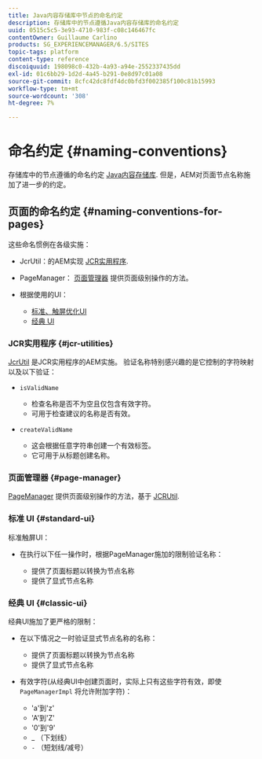 ```yaml
---
title: Java内容存储库中节点的命名约定
description: 存储库中的节点遵循Java内容存储库的命名约定
uuid: 0515c5c5-3e93-4710-983f-c08c146467fc
contentOwner: Guillaume Carlino
products: SG_EXPERIENCEMANAGER/6.5/SITES
topic-tags: platform
content-type: reference
discoiquuid: 198098c0-432b-4a93-a94e-2552337435dd
exl-id: 01c6bb29-1d2d-4a45-b291-0e8d97c01a08
source-git-commit: 8cfc42dc8fdf4dc0bfd3f002385f100c81b15993
workflow-type: tm+mt
source-wordcount: '308'
ht-degree: 7%

---
```


# 命名约定 {#naming-conventions}

存储库中的节点遵循的命名约定 [Java内容存储库](/help/sites-developing/the-basics.md#java-content-repository). 但是，AEM对页面节点名称施加了进一步的约定。

## 页面的命名约定 {#naming-conventions-for-pages}

这些命名惯例在各级实施：

* JcrUtil：的AEM实现 [JCR实用程序](#jcr-utilities).
* PageManager： [页面管理器](#page-manager) 提供页面级别操作的方法。
* 根据使用的UI：

   * [标准、触屏优化UI](#standard-ui)
   * [经典 UI](#classic-ui)

### JCR实用程序 {#jcr-utilities}

[JcrUtil](https://helpx.adobe.com/experience-manager/6-5/sites/developing/using/reference-materials/javadoc/index.html?com/day/cq/commons/jcr/JcrUtil.html) 是JCR实用程序的AEM实施。 验证名称特别感兴趣的是它控制的字符映射以及以下验证：

* `isValidName`

   * 检查名称是否不为空且仅包含有效字符。
   * 可用于检查建议的名称是否有效。

* `createValidName`

   * 这会根据任意字符串创建一个有效标签。
   * 它可用于从标题创建名称。

### 页面管理器 {#page-manager}

[PageManager](https://helpx.adobe.com/cn/experience-manager/6-5/sites/developing/using/reference-materials/javadoc/com/day/cq/wcm/api/PageManager.html) 提供页面级别操作的方法，基于 [JCRUtil](#jcr-utilities).

### 标准 UI {#standard-ui}

标准触屏UI：

* 在执行以下任一操作时，根据PageManager施加的限制验证名称：

   * 提供了页面标题以转换为节点名称
   * 提供了显式节点名称

### 经典 UI {#classic-ui}

经典UI施加了更严格的限制：

* 在以下情况之一时验证显式节点名称的名称：

   * 提供了页面标题以转换为节点名称
   * 提供了显式节点名称

* 有效字符(从经典UI中创建页面时，实际上只有这些字符有效，即使 `PageManagerImpl` 将允许附加字符)：

   * &#39;a&#39;到&#39;z&#39;
   * &#39;A&#39;到&#39;Z&#39;
   * &#39;0&#39;到&#39;9&#39;
   * _ （下划线）
   * `-` （短划线/减号）
